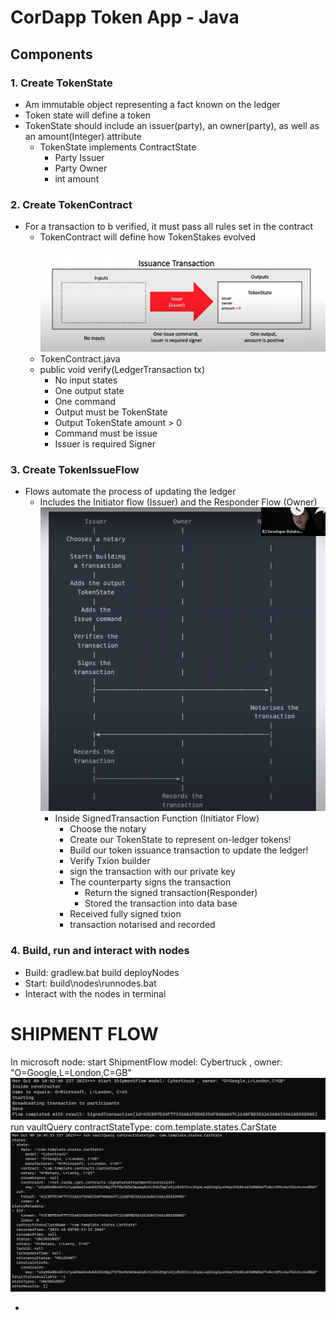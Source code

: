 
# CorDapp Token App - Java

## Components

### 1. Create TokenState
	
- Am immutable object representing a fact known on the ledger
- Token state will define a token
- TokenState should include an issuer(party), an owner(party), as well as an amount(Integer) attribute
  - TokenState implements ContractState
    - Party Issuer
    - Party Owner
    - int amount

### 2. Create TokenContract

- For a transaction to b verified, it must pass all rules set in the contract
  - TokenContract will define how TokenStakes evolved
    ![img.png](img.png)
  - TokenContract.java
  - public void verify(LedgerTransaction tx)
    - No input states
    - One output state
    - One command
    - Output must be TokenState
    - Output TokenState amount > 0
    - Command must be issue
    - Issuer is required Signer

### 3. Create TokenIssueFlow

- Flows automate the process of updating the ledger
  - Includes the Initiator flow (Issuer) and the Responder Flow (Owner)
    ![img_3.png](img_3.png)
    - Inside SignedTransaction Function (Initiator Flow)
      - Choose the notary 
      - Create our TokenState to represent on-ledger tokens!
      - Build our token issuance transaction to update the ledger!
      - Verify Txion builder
      - sign the transaction with our private key
      - The counterparty signs the transaction 
        - Return the signed transaction(Responder)
        - Stored the transaction into data base 
      - Received fully signed txion
      - transaction notarised and recorded

### 4. Build, run and interact with nodes
  - Build: gradlew.bat build deployNodes
  - Start: build\nodes\runnodes.bat
  - Interact with the nodes in terminal



# SHIPMENT FLOW
In microsoft node: start ShipmentFlow model: Cybertruck , owner: "O=Google,L=London,C=GB"
![img_5.png](img_5.png)
run vaultQuery contractStateType: com.template.states.CarState
![img_4.png](img_4.png)




- 